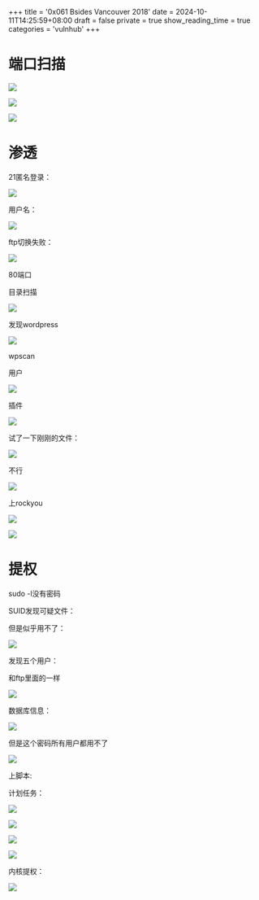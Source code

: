 +++
title = '0x061 Bsides Vancouver 2018'
date = 2024-10-11T14:25:59+08:00
draft = false
private = true
show_reading_time = true
categories = 'vulnhub'
+++



# 端口扫描

![](/vulnhub_img/WEBRESOURCEd4a208d5ba6cdb952ee2bedc82c80b5bimage.png)

![](/vulnhub_img/WEBRESOURCE939d567f974e37d69e6998aaf8980c32image.png)

![](/vulnhub_img/WEBRESOURCE30bd3b6720afb4a6c2397fb4013ed596image.png)

# 渗透

21匿名登录：

![](/vulnhub_img/WEBRESOURCE5fc4d760efb2900c10a83966e3c8fb12image.png)

用户名：

![](/vulnhub_img/WEBRESOURCE98c80455ce49bcda563fcde343d435afimage.png)

ftp切换失败：

![](/vulnhub_img/WEBRESOURCE3d34aa3f26a3a2ce913f086334c567bdimage.png)

80端口

目录扫描

![](/vulnhub_img/WEBRESOURCEfaa345832def0cdf643ea5cd033fd356image.png)

发现wordpress

![](/vulnhub_img/WEBRESOURCE7174001dca5312c001b2bf8248f466a0image.png)

wpscan

用户

![](/vulnhub_img/WEBRESOURCE96ed499c674f2558315d7e380e87b1baimage.png)

插件

![](/vulnhub_img/WEBRESOURCEf2bf6ba3cc367d65b39a9209567e00baimage.png)

试了一下刚刚的文件：

![](/vulnhub_img/WEBRESOURCE8cfab4f813095664bca44462cce0f930image.png)

不行

![](/vulnhub_img/WEBRESOURCE3e7b3acad6161d06b02b32c0e84d4c87image.png)

上rockyou

![](/vulnhub_img/WEBRESOURCEcd4dfdfb8aa8fa5b6669fc8bd717b9e9image.png)

![](/vulnhub_img/WEBRESOURCE53fcf80257d3245a8ac84fa438576486image.png)

# 提权

sudo -l没有密码

SUID发现可疑文件：

但是似乎用不了：

![](/vulnhub_img/WEBRESOURCEce4824daee28ea08c183383d1a83a660image.png)

发现五个用户：

和ftp里面的一样

![](/vulnhub_img/WEBRESOURCE9d06815302c181ea6a67dfc46c1b5c07image.png)

数据库信息：

![](/vulnhub_img/WEBRESOURCE221591cc45b9c5410b305b810f592080image.png)

但是这个密码所有用户都用不了

![](/vulnhub_img/WEBRESOURCE8a641193b29534192d4d91588b6002d7image.png)

上脚本:

计划任务：

![](/vulnhub_img/WEBRESOURCE954743f866eace0c6b2e697dcaf46381image.png)

![](/vulnhub_img/WEBRESOURCEc84f4adb368542c99c32d97b6566f56bimage.png)

![](/vulnhub_img/WEBRESOURCE675bcdef1b815f9b99edf390413cc2ddimage.png)

![](/vulnhub_img/WEBRESOURCE5f9faf406223032eed55a89fd9afd0f9image.png)

内核提权：

![](/vulnhub_img/WEBRESOURCE4f01156ff9c0d4691a883af7d8958917image.png)